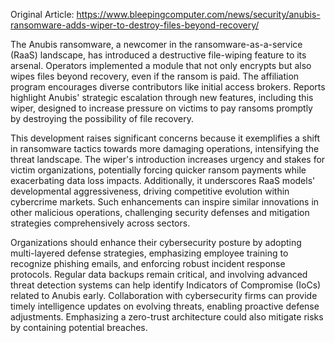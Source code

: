 Original Article: https://www.bleepingcomputer.com/news/security/anubis-ransomware-adds-wiper-to-destroy-files-beyond-recovery/

The Anubis ransomware, a newcomer in the ransomware-as-a-service (RaaS) landscape, has introduced a destructive file-wiping feature to its arsenal. Operators implemented a module that not only encrypts but also wipes files beyond recovery, even if the ransom is paid. The affiliation program encourages diverse contributors like initial access brokers. Reports highlight Anubis' strategic escalation through new features, including this wiper, designed to increase pressure on victims to pay ransoms promptly by destroying the possibility of file recovery.

This development raises significant concerns because it exemplifies a shift in ransomware tactics towards more damaging operations, intensifying the threat landscape. The wiper's introduction increases urgency and stakes for victim organizations, potentially forcing quicker ransom payments while exacerbating data loss impacts. Additionally, it underscores RaaS models' developmental aggressiveness, driving competitive evolution within cybercrime markets. Such enhancements can inspire similar innovations in other malicious operations, challenging security defenses and mitigation strategies comprehensively across sectors.

Organizations should enhance their cybersecurity posture by adopting multi-layered defense strategies, emphasizing employee training to recognize phishing emails, and enforcing robust incident response protocols. Regular data backups remain critical, and involving advanced threat detection systems can help identify Indicators of Compromise (IoCs) related to Anubis early. Collaboration with cybersecurity firms can provide timely intelligence updates on evolving threats, enabling proactive defense adjustments. Emphasizing a zero-trust architecture could also mitigate risks by containing potential breaches.